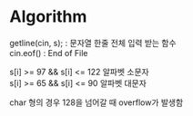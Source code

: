 # Algorithm

getline(cin, s); : 문자열 한줄 전체 입력 받는 함수  
cin.eof() : End of File

s[i] >= 97 && s[i] <= 122 알파벳 소문자  
s[i] >= 65 && s[i] <= 90 알파벳 대문자

char 형의 경우 128을 넘어갈 때 overflow가 발생함
